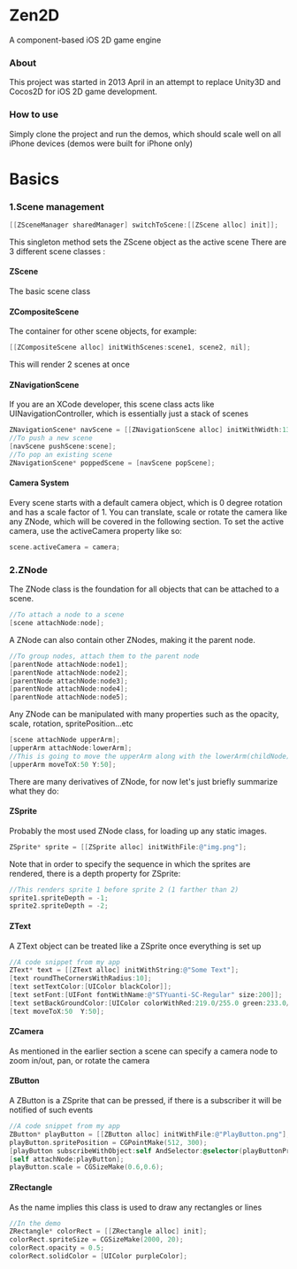 # Zen2D
A component-based iOS 2D game engine
### About
This project was started in 2013 April in an attempt to replace Unity3D and Cocos2D for iOS 2D game development.
### How to use
Simply clone the project and run the demos, which should scale well on all iPhone devices (demos were built for iPhone only)
# Basics
### 1.Scene management
```objective-c
[[ZSceneManager sharedManager] switchToScene:[[ZScene alloc] init]];
```
This singleton method sets the ZScene object as the active scene
There are 3 different scene classes :
#### ZScene
The basic scene class
#### ZCompositeScene
The container for other scene objects, for example:
```objective-c
[[ZCompositeScene alloc] initWithScenes:scene1, scene2, nil];
```
This will render 2 scenes at once
#### ZNavigationScene
If you are an XCode developer, this scene class acts like UINavigationController, which is essentially just a stack of scenes
```objective-c
ZNavigationScene* navScene = [[ZNavigationScene alloc] initWithWidth:1334 Height:750];
//To push a new scene
[navScene pushScene:scene];
//To pop an existing scene
ZNavigationScene* poppedScene = [navScene popScene];
```
#### Camera System
Every scene starts with a default camera object, which is 0 degree rotation and has a scale factor of 1.
You can translate, scale or rotate the camera like any ZNode, which will be covered in the following section.
To set the active camera, use the activeCamera property like so:
```objective-c
scene.activeCamera = camera;
```
### 2.ZNode
The ZNode class is the foundation for all objects that can be attached to a scene.
```objective-c
//To attach a node to a scene
[scene attachNode:node];
```
A ZNode can also contain other ZNodes, making it the parent node.
```objective-c
//To group nodes, attach them to the parent node
[parentNode attachNode:node1];
[parentNode attachNode:node2];
[parentNode attachNode:node3];
[parentNode attachNode:node4];
[parentNode attachNode:node5];
```
Any ZNode can be manipulated with many properties such as the opacity, scale, rotation, spritePosition...etc
```objective-c
[scene attachNode upperArm];
[upperArm attachNode:lowerArm];
//This is going to move the upperArm along with the lowerArm(childNode)
[upperArm moveToX:50 Y:50];
```
There are many derivatives of ZNode, for now let's just briefly summarize what they do:
#### ZSprite
Probably the most used ZNode class, for loading up any static images.
```objective-c
ZSprite* sprite = [[ZSprite alloc] initWithFile:@"img.png"];
```
Note that in order to specify the sequence in which the sprites are rendered, there is a depth property for ZSprite:
```objective-c
//This renders sprite 1 before sprite 2 (1 farther than 2)
sprite1.spriteDepth = -1;
sprite2.spriteDepth = -2;
```
#### ZText
A ZText object can be treated like a ZSprite once everything is set up
```objective-c
//A code snippet from my app
ZText* text = [[ZText alloc] initWithString:@"Some Text"];
[text roundTheCornersWithRadius:10];
[text setTextColor:[UIColor blackColor]];
[text setFont:[UIFont fontWithName:@"STYuanti-SC-Regular" size:200]];
[text setBackGroundColor:[UIColor colorWithRed:219.0/255.0 green:233.0/255.0 blue:246.0/255.0 alpha:1.0]];
[text moveToX:50  Y:50];
```
#### ZCamera
As mentioned in the earlier section a scene can specify a camera node to zoom in/out, pan, or rotate the camera
#### ZButton
A ZButton is a ZSprite that can be pressed, if there is a subscriber it will be notified of such events
```objective-c
//A code snippet from my app
ZButton* playButton = [[ZButton alloc] initWithFile:@"PlayButton.png"];
playButton.spritePosition = CGPointMake(512, 300);
[playButton subscribeWithObject:self AndSelector:@selector(playButtonPressed:)];
[self attachNode:playButton];
playButton.scale = CGSizeMake(0.6,0.6);
```
#### ZRectangle
As the name implies this class is used to draw any rectangles or lines
```objective-c
//In the demo
ZRectangle* colorRect = [[ZRectangle alloc] init];
colorRect.spriteSize = CGSizeMake(2000, 20);
colorRect.opacity = 0.5;
colorRect.solidColor = [UIColor purpleColor];
```

